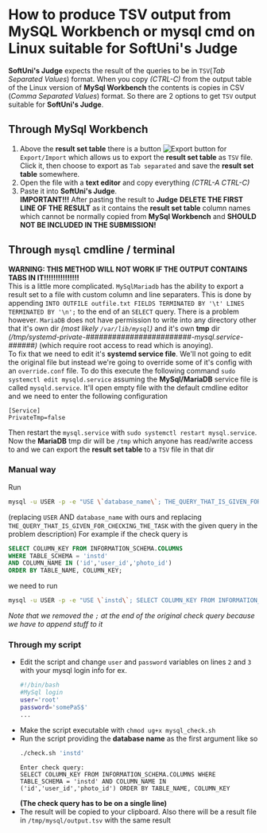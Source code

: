 # How to produce TSV output from MySQL Workbench or mysql cmd on Linux suitable for SoftUni's Judge
**SoftUni's Judge** expects the result of the queries to be in `TSV`(_Tab Separated Values_) format. When you copy _(CTRL-C)_ from the output table of the Linux version of **MySql Workbench** the contents is copies in CSV (_Comma Separated Values_) format. So there are 2 options to get `TSV` output suitable for **SoftUni's Judge**.
## Through MySql Workbench
1. Above the **result set table** there is a button ![Export button](https://i.gyazo.com/0cb3c89770dd8b833bc2ded460accf1b.png) for `Export/Import` which allows us to export the **result set table** as `TSV` file. Click it, then choose to export as `Tab separated` and save the **result set table** somewhere.
2. Open the file with a **text editor** and copy everything _(CTRL-A CTRL-C)_ 
3. Paste it into **SoftUni's Judge**.  
**IMPORTANT!!!** After pasting the result to **Judge** **DELETE THE FIRST LINE OF THE RESULT** as it contains the **result set table** column names which cannot be normally copied from **MySql Workbench** and **SHOULD NOT BE INCLUDED IN THE SUBMISSION!**

## Through `mysql` cmdline / terminal
**WARNING: THIS METHOD WILL NOT WORK IF THE OUTPUT CONTAINS TABS IN IT!!!!!!!!!!!!!!!**  
This is a little more complicated.
`MySqlMariadb` has the ability to export a result set to a file with custom column and line separaters. This is done by appending `INTO OUTFILE outfile.txt FIELDS TERMINATED BY '\t' LINES TERMINATED BY '\n';` to the end of an `SELECT` query. There is a problem however. `MariaDB` does not have permission to write into any directory other that it's own dir _(most likely `/var/lib/mysql`)_ and it's own **tmp** dir _(/tmp/systemd-private-########################-mysql.service-######)_ (which require root access to read which is anoying).  
To fix that we need to edit it's **systemd service file**. We'll not going to edit the original file but instead we're going to override some of it's config with an `override.conf` file. To do this execute the following command `sudo systemctl edit mysqld.service` assuming the **MySql/MariaDB** service file is called `mysqld.service`. It'll open empty file with the default cmdline editor and we need to enter the following configuration
```systemd
[Service]
PrivateTmp=false
```
Then restart the `mysql.service` with `sudo systemctl restart mysql.service`.  
Now the **MariaDB** tmp dir will be `/tmp` which anyone has read/write access to and we can export the **result set table** to a `TSV` file in that dir

### Manual way
Run
```sh
mysql -u USER -p -e "USE \`database_name\`; THE_QUERY_THAT_IS_GIVEN_FOR_CHECKING_THE_TASK INTO OUTFILE '/tmp/output.tsv' FIELDS TERMINATED BY '\t' LINES TERMINATED BY '\n';"
```
(replacing `USER` AND `database_name` with ours and replacing `THE_QUERY_THAT_IS_GIVEN_FOR_CHECKING_THE_TASK` with the given query in the problem description)
For example if the check query is
```sql
SELECT COLUMN_KEY FROM INFORMATION_SCHEMA.COLUMNS
WHERE TABLE_SCHEMA = 'instd'
AND COLUMN_NAME IN ('id','user_id','photo_id')
ORDER BY TABLE_NAME, COLUMN_KEY;
```

we need to run
```sh
mysql -u USER -p -e "USE \`instd\`; SELECT COLUMN_KEY FROM INFORMATION_SCHEMA.COLUMNS WHERE TABLE_SCHEMA = 'instd' AND COLUMN_NAME IN ('id','user_id','photo_id') ORDER BY TABLE_NAME, COLUMN_KEY INTO OUTFILE '/tmp/output.tsv' FIELDS TERMINATED BY '\t' LINES TERMINATED BY '\n';"
```
_Note that we removed the `;` at the end of the original check query because we have to append stuff to it_
### Through my script
* Edit the script and change `user` and `password` variables on lines `2` and `3` with your mysql login info for ex.
  ```sh
  #!/bin/bash
  #MySql login
  user='root'
  password='somePaS$'
  ...
  ```
* Make the script executable with `chmod ug+x mysql_check.sh`
* Run the script providing the **database name** as the first argument like so
  ```sh
  ./check.sh 'instd'
  ```
  ```
  Enter check query:
  SELECT COLUMN_KEY FROM INFORMATION_SCHEMA.COLUMNS WHERE TABLE_SCHEMA = 'instd' AND COLUMN_NAME IN ('id','user_id','photo_id') ORDER BY TABLE_NAME, COLUMN_KEY
  ```
  **(The check query has to be on a single line)**
* The result will be copied to your clipboard. Also there will be a result file in `/tmp/mysql/output.tsv` with the same result
